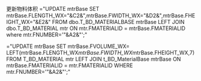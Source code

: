 更新物料体积
="UPDATE mtrBase SET mtrBase.FLENGTH_WX="&C2&",mtrBase.FWIDTH_WX="&D2&",mtrBase.FHEIGHT_WX="&E2&" 
FROM dbo.T_BD_MATERIALBASE mtrBase LEFT JOIN dbo.T_BD_MATERIAL mtr ON mtr.FMATERIALID = mtrBase.FMATERIALID where  mtr.FNUMBER='"&A2&"';"


="UPDATE mtrBase SET mtrBase.FVOLUME_WX= LEFT(mtrBase.FLENGTH_WX*mtrBase.FWIDTH_WX*mtrBase.FHEIGHT_WX,7) 
FROM T_BD_MATERIAL mtr LEFT JOIN t_BD_MaterialBase  mtrBase ON mtrBase.FMATERIALID = mtr.FMATERIALID WHERE mtr.FNUMBER='"&A2&"';"